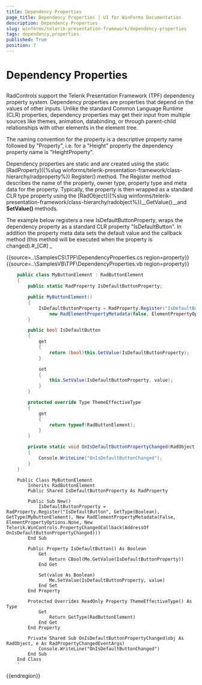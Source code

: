 ```yaml
---
title: Dependency Properties
page_title: Dependency Properties | UI for WinForms Documentation
description: Dependency Properties
slug: winforms/telerik-presentation-framework/dependency-properties
tags: dependency,properties
published: True
position: 7
---
```


# Dependency Properties



## 

RadControls support the Telerik Presentation Framework (TPF) dependency property system. Dependency properties are properties that 
        depend on the values of other inputs. Unlike the standard Common Language Runtime (CLR) properties, dependency properties may get their input
        from multiple sources like themes, animation, databinding, or through parent-child relationships with other elements in the element tree.

The naming convention for the property is a descriptive property name followed by "Property", i.e. for a "Height" property 
        the dependency property name is "HeightProperty".

Dependency properties are static and are created using the static 
        [RadProperty]({%slug winforms/telerik-presentation-framework/class-hierarchy/radproperty%}) 
        Register() method. The Register method describes the name of the property, owner type, property type and meta data for the property.
        Typically, the property is then wrapped as a standard CLR type property using the
          [RadObject]({%slug winforms/telerik-presentation-framework/class-hierarchy/radobject%})__GetValue()__and __SetValue()__ methods.

The example below registers a new IsDefaultButtonProperty, wraps the dependency property as a standard CLR property "IsDefaultButton".
        In addition the property meta data sets the default value and the callback method (this method will be executed when the property is changed).#_[C#] _

	



{{source=..\SamplesCS\TPF\DependencyProperties.cs region=property}} 
{{source=..\SamplesVB\TPF\DependencyProperties.vb region=property}} 

````C#
    public class MyButtonElement : RadButtonElement
    {
        public static RadProperty IsDefaultButtonProperty;

        public MyButtonElement()
        {
            IsDefaultButtonProperty = RadProperty.Register("IsDefaultButton", typeof(bool), typeof(MyButtonElement),
                new RadElementPropertyMetadata(false, ElementPropertyOptions.None, new PropertyChangedCallback(OnIsDefaultButtonPropertyChanged)));
        }

        public bool IsDefaultButton
        {
            get
            {
                return (bool)this.GetValue(IsDefaultButtonProperty);
            }

            set
            {
                this.SetValue(IsDefaultButtonProperty, value);
            }
        }

        protected override Type ThemeEffectiveType
        {
            get
            {
                return typeof(RadButtonElement);
            }
        }

        private static void OnIsDefaultButtonPropertyChanged(RadObject obj, RadPropertyChangedEventArgs e)
        {
            Console.WriteLine("OnIsDefaultButtonChanged");
        }
    }
````
````VB.NET
    Public Class MyButtonElement
        Inherits RadButtonElement
        Public Shared IsDefaultButtonProperty As RadProperty

        Public Sub New()
            IsDefaultButtonProperty = RadProperty.Register("IsDefaultButton", GetType(Boolean), GetType(MyButtonElement), New RadElementPropertyMetadata(False, ElementPropertyOptions.None, New Telerik.WinControls.PropertyChangedCallback(AddressOf OnIsDefaultButtonPropertyChanged)))
        End Sub

        Public Property IsDefaultButton() As Boolean
            Get
                Return CBool(Me.GetValue(IsDefaultButtonProperty))
            End Get

            Set(value As Boolean)
                Me.SetValue(IsDefaultButtonProperty, value)
            End Set
        End Property

        Protected Overrides ReadOnly Property ThemeEffectiveType() As Type
            Get
                Return GetType(RadButtonElement)
            End Get
        End Property

        Private Shared Sub OnIsDefaultButtonPropertyChanged(obj As RadObject, e As RadPropertyChangedEventArgs)
            Console.WriteLine("OnIsDefaultButtonChanged")
        End Sub
    End Class
    '
````

{{endregion}} 



